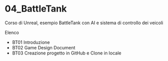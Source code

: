 # 04_BattleTank
Corso di Unreal, esempio BattleTank con AI e sistema di controllo dei veicoli


Elenco 
* BT01 Introduzione
* BT02 Game Design Document
* BT03 Creazione progetto in GitHub e Clone in locale